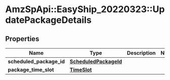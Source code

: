 # AmzSpApi::EasyShip_20220323::UpdatePackageDetails

## Properties
Name | Type | Description | Notes
------------ | ------------- | ------------- | -------------
**scheduled_package_id** | [**ScheduledPackageId**](ScheduledPackageId.md) |  | 
**package_time_slot** | [**TimeSlot**](TimeSlot.md) |  | 

